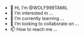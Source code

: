 - 👋 Hi, I’m @WOLF999TAMIL
- 👀 I’m interested in ...
- 🌱 I’m currently learning ...
- 💞️ I’m looking to collaborate on ...
- 📫 How to reach me ...

<!---
WOLF999TAMIL/WOLF999TAMIL is a ✨ special ✨ repository because its `README.md` (this file) appears on your GitHub profile.
You can click the Preview link to take a look at your changes.
--->
